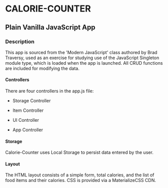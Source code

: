 # CALORIE-COUNTER

## Plain Vanilla JavaScript App

### Description

This app is sourced from the 'Modern JavaScript' class authored by Brad Traversy, used as an exercise for studying use of the JavaScript Singleton module type, which is loaded when the app is launched. All CRUD functions are included for modifying the data.

#### Controllers

There are four controllers in the app.js file:

- Storage Controller

- Item Controller

- UI Controller

- App Controller

#### Storage

Calorie-Counter uses Local Storage to persist data entered by the user.

#### Layout

The HTML layout consists of a simple form, total calories, and the list of food items and their calories. CSS is provided via a MaterializeCSS CDN.

